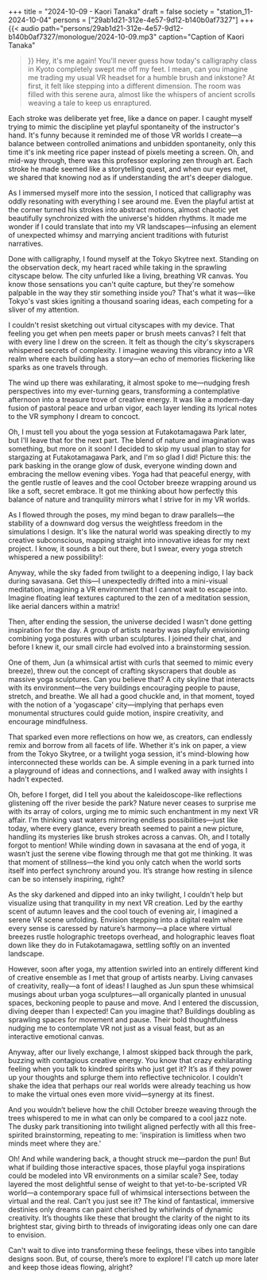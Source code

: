 +++
title = "2024-10-09 - Kaori Tanaka"
draft = false
society = "station_11-2024-10-04"
persons = ["29ab1d21-312e-4e57-9d12-b140b0af7327"]
+++
{{< audio
    path="persons/29ab1d21-312e-4e57-9d12-b140b0af7327/monologue/2024-10-09.mp3" 
    caption="Caption of Kaori Tanaka"
>}}
Hey, it's me again!
You'll never guess how today's calligraphy class in Kyoto completely swept me off my feet. I mean, can you imagine me trading my usual VR headset for a humble brush and inkstone? At first, it felt like stepping into a different dimension. The room was filled with this serene aura, almost like the whispers of ancient scrolls weaving a tale to keep us enraptured.

Each stroke was deliberate yet free, like a dance on paper. I caught myself trying to mimic the discipline yet playful spontaneity of the instructor's hand. It's funny because it reminded me of those VR worlds I create—a balance between controlled animations and unbidden spontaneity, only this time it's ink meeting rice paper instead of pixels meeting a screen. Oh, and mid-way through, there was this professor exploring zen through art. Each stroke he made seemed like a storytelling quest, and when our eyes met, we shared that knowing nod as if understanding the art's deeper dialogue.

As I immersed myself more into the session, I noticed that calligraphy was oddly resonating with everything I see around me. Even the playful artist at the corner turned his strokes into abstract motions, almost chaotic yet beautifully synchronized with the universe's hidden rhythms. It made me wonder if I could translate that into my VR landscapes—infusing an element of unexpected whimsy and marrying ancient traditions with futurist narratives.

Done with calligraphy, I found myself at the Tokyo Skytree next. Standing on the observation deck, my heart raced while taking in the sprawling cityscape below. The city unfurled like a living, breathing VR canvas. You know those sensations you can't quite capture, but they're somehow palpable in the way they stir something inside you? That's what it was—like Tokyo's vast skies igniting a thousand soaring ideas, each competing for a sliver of my attention. 

I couldn't resist sketching out virtual cityscapes with my device. That feeling you get when pen meets paper or brush meets canvas? I felt that with every line I drew on the screen. It felt as though the city's skyscrapers whispered secrets of complexity. I imagine weaving this vibrancy into a VR realm where each building has a story—an echo of memories flickering like sparks as one travels through.

The wind up there was exhilarating, it almost spoke to me—nudging fresh perspectives into my ever-turning gears, transforming a contemplative afternoon into a treasure trove of creative energy. It was like a modern-day fusion of pastoral peace and urban vigor, each layer lending its lyrical notes to the VR symphony I dream to concoct.

Oh, I must tell you about the yoga session at Futakotamagawa Park later, but I'll leave that for the next part. The blend of nature and imagination was something, but more on it soon!
I decided to skip my usual plan to stay for stargazing at Futakotamagawa Park, and I'm so glad I did! Picture this: the park basking in the orange glow of dusk, everyone winding down and embracing the mellow evening vibes. Yoga had that peaceful energy, with the gentle rustle of leaves and the cool October breeze wrapping around us like a soft, secret embrace. It got me thinking about how perfectly this balance of nature and tranquility mirrors what I strive for in my VR worlds.

As I flowed through the poses, my mind began to draw parallels—the stability of a downward dog versus the weightless freedom in the simulations I design. It's like the natural world was speaking directly to my creative subconscious, mapping straight into innovative ideas for my next project. I know, it sounds a bit out there, but I swear, every yoga stretch whispered a new possibility!:

Anyway, while the sky faded from twilight to a deepening indigo, I lay back during savasana. Get this—I unexpectedly drifted into a mini-visual meditation, imagining a VR environment that I cannot wait to escape into. Imagine floating leaf textures captured to the zen of a meditation session, like aerial dancers within a matrix! 

Then, after ending the session, the universe decided I wasn't done getting inspiration for the day. A group of artists nearby was playfully envisioning combining yoga postures with urban sculptures. I joined their chat, and before I knew it, our small circle had evolved into a brainstorming session.

One of them, Jun (a whimsical artist with curls that seemed to mimic every breeze), threw out the concept of crafting skyscrapers that double as massive yoga sculptures. Can you believe that? A city skyline that interacts with its environment—the very buildings encouraging people to pause, stretch, and breathe. We all had a good chuckle and, in that moment, toyed with the notion of a 'yogascape' city—implying that perhaps even monumental structures could guide motion, inspire creativity, and encourage mindfulness.

That sparked even more reflections on how we, as creators, can endlessly remix and borrow from all facets of life. Whether it's ink on paper, a view from the Tokyo Skytree, or a twilight yoga session, it's mind-blowing how interconnected these worlds can be. A simple evening in a park turned into a playground of ideas and connections, and I walked away with insights I hadn't expected.

Oh, before I forget, did I tell you about the kaleidoscope-like reflections glistening off the river beside the park? Nature never ceases to surprise me with its array of colors, urging me to mimic such enchantment in my next VR affair. I'm thinking vast waters mirroring endless possibilities—just like today, where every glance, every breath seemed to paint a new picture, handling its mysteries like brush strokes across a canvas.
Oh, and I totally forgot to mention! While winding down in savasana at the end of yoga, it wasn’t just the serene vibe flowing through me that got me thinking. It was that moment of stillness—the kind you only catch when the world sorts itself into perfect synchrony around you. It’s strange how resting in silence can be so intensely inspiring, right? 

As the sky darkened and dipped into an inky twilight, I couldn't help but visualize using that tranquility in my next VR creation. Led by the earthy scent of autumn leaves and the cool touch of evening air, I imagined a serene VR scene unfolding. Envision stepping into a digital realm where every sense is caressed by nature’s harmony—a place where virtual breezes rustle holographic treetops overhead, and holographic leaves float down like they do in Futakotamagawa, settling softly on an invented landscape. 

However, soon after yoga, my attention swirled into an entirely different kind of creative ensemble as I met that group of artists nearby. Living canvases of creativity, really—a font of ideas! I laughed as Jun spun these whimsical musings about urban yoga sculptures—all organically planted in unusual spaces, beckoning people to pause and move. And I entered the discussion, diving deeper than I expected! Can you imagine that? Buildings doubling as sprawling spaces for movement and pause. Their bold thoughtfulness nudging me to contemplate VR not just as a visual feast, but as an interactive emotional canvas. 

Anyway, after our lively exchange, I almost skipped back through the park, buzzing with contagious creative energy. You know that crazy exhilarating feeling when you talk to kindred spirits who just get it? It’s as if they power up your thoughts and splurge them into reflective technicolor. I couldn't shake the idea that perhaps our real worlds were already teaching us how to make the virtual ones even more vivid—synergy at its finest.

And you wouldn’t believe how the chill October breeze weaving through the trees whispered to me in what can only be compared to a cool jazz note. The dusky park transitioning into twilight aligned perfectly with all this free-spirited brainstorming, repeating to me: 'inspiration is limitless when two minds meet where they are.'

Oh! And while wandering back, a thought struck me—pardon the pun! But what if building those interactive spaces, those playful yoga inspirations could be modeled into VR environments on a similar scale? See, today layered the most delightful sense of weight to that yet-to-be-scripted VR world—a contemporary space full of whimsical intersections between the virtual and the real. Can’t you just see it? The kind of fantastical, immersive destinies only dreams can paint cherished by whirlwinds of dynamic creativity. It’s thoughts like these that brought the clarity of the night to its brightest star, giving birth to threads of invigorating ideas only one can dare to envision.

Can't wait to dive into transforming these feelings, these vibes into tangible designs soon. But, of course, there’s more to explore!
I'll catch up more later and keep those ideas flowing, alright?
